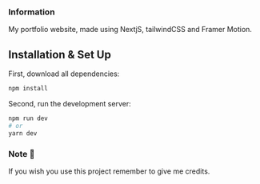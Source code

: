 ### Information

My portfolio website, made using NextjS, tailwindCSS and Framer Motion.

## Installation & Set Up

First, download all dependencies:

```bash
npm install
```

Second, run the development server:

```bash
npm run dev
# or
yarn dev
```

### Note 🚨

If you wish you use this project remember to give me credits.
